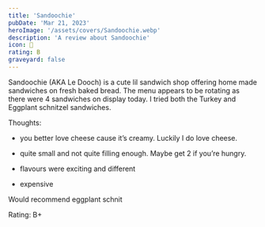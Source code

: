 ```yaml
---
title: 'Sandoochie'
pubDate: 'Mar 21, 2023'
heroImage: '/assets/covers/Sandoochie.webp'
description: 'A review about Sandoochie'
icon: 🥪
rating: B
graveyard: false
---
```


Sandoochie (AKA Le Dooch) is a cute lil sandwich shop offering home made sandwiches on fresh baked bread. The menu appears to be rotating as there were 4 sandwiches on display today. I tried both the Turkey and Eggplant schnitzel sandwiches.

Thoughts:

- you better love cheese cause it’s creamy. Luckily I do love cheese.

- quite small and not quite filling enough. Maybe get 2 if you’re hungry.

- flavours were exciting and different

- expensive

Would recommend eggplant schnit

Rating: B+

